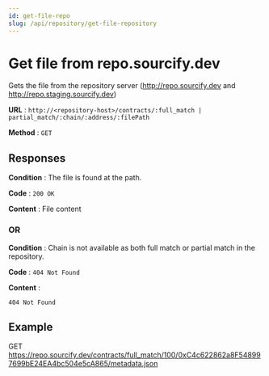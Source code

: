 ```yaml
---
id: get-file-repo
slug: /api/repository/get-file-repository
---
```


# Get file from repo.sourcify.dev

Gets the file from the repository server (http://repo.sourcify.dev and http://repo.staging.sourcify.dev)

**URL** : `http://<repository-host>/contracts/:full_match | partial_match/:chain/:address/:filePath`

**Method** : `GET`

## Responses

**Condition** : The file is found at the path.

**Code** : `200 OK`

**Content** : File content

### OR

**Condition** : Chain is not available as both full match or partial match in the repository.

**Code** : `404 Not Found`

**Content** :

```
404 Not Found
```

## Example

GET https://repo.sourcify.dev/contracts/full_match/100/0xC4c622862a8F548997699bE24EA4bc504e5cA865/metadata.json
